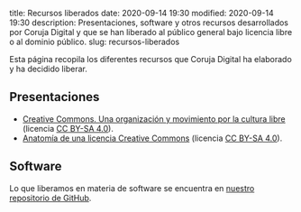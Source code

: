 title: Recursos liberados
date: 2020-09-14 19:30
modified: 2020-09-14 19:30
description: Presentaciones, software y otros recursos desarrollados por Coruja Digital y que se han liberado al público general bajo licencia libre o al dominio público.
slug: recursos-liberados

Esta página recopila los diferentes recursos que Coruja Digital ha elaborado y ha decidido liberar.

## Presentaciones

- [Creative Commons. Una organización y movimiento por la cultura libre](https://corujadigital.tech/documentos/que_es_creative_commons.html) (licencia [CC BY-SA 4.0][cc-by-sa]).
- [Anatomía de una licencia Creative Commons](https://corujadigital.tech/documentos/anatomia_licencia_creative_commons.html) (licencia [CC BY-SA 4.0][cc-by-sa]).

## Software

Lo que liberamos en materia de software se encuentra en [nuestro repositorio de GitHub](https://github.com/Coruja-Digital).

[cc-by-sa]: <https://creativecommons.org/licenses/by-sa/4.0/deed.es>
